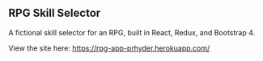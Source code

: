 ## RPG Skill Selector

A fictional skill selector for an RPG, built in React, Redux, and Bootstrap 4.

View the site here:
https://rpg-app-prhyder.herokuapp.com/
